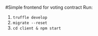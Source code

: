 #Simple frontend for voting contract
Run:
1. `truffle develop`
2. `migrate --reset`
3. `cd client & npm start`
